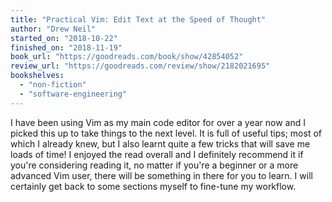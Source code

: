 ```yaml
---
title: "Practical Vim: Edit Text at the Speed of Thought"
author: "Drew Neil"
started_on: "2018-10-22"
finished_on: "2018-11-19"
book_url: "https://goodreads.com/book/show/42854052"
review_url: "https://goodreads.com/review/show/2182021695"
bookshelves:
  - "non-fiction"
  - "software-engineering"
---
```


I have been using Vim as my main code editor for over a year now and I picked this up to take
things to the next level. It is full of useful tips; most of which I already knew, but I also learnt
quite a few tricks that will save me loads of time! I enjoyed the read overall and I definitely
recommend it if you're considering reading it, no matter if you're a beginner or a more advanced Vim
user, there will be something in there for you to learn. I will certainly get back to some sections
myself to fine-tune my workflow.
